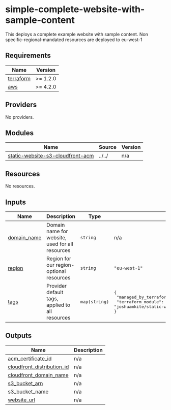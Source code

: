 # simple-complete-website-with-sample-content

This deploys a complete example website with sample content. Non specific-regional-mandated resources are deployed to eu-west-1

## Requirements

| Name | Version |
|------|---------|
| <a name="requirement_terraform"></a> [terraform](#requirement\_terraform) | >= 1.2.0 |
| <a name="requirement_aws"></a> [aws](#requirement\_aws) | >= 4.2.0 |

## Providers

No providers.

## Modules

| Name | Source | Version |
|------|--------|---------|
| <a name="module_static-website-s3-cloudfront-acm"></a> [static-website-s3-cloudfront-acm](#module\_static-website-s3-cloudfront-acm) | ../../ | n/a |

## Resources

No resources.

## Inputs

| Name | Description | Type | Default | Required |
|------|-------------|------|---------|:--------:|
| <a name="input_domain_name"></a> [domain\_name](#input\_domain\_name) | Domain name for website, used for all resources | `string` | n/a | yes |
| <a name="input_region"></a> [region](#input\_region) | Region for our region-optional resources | `string` | `"eu-west-1"` | no |
| <a name="input_tags"></a> [tags](#input\_tags) | Provider default tags, applied to all resources | `map(string)` | <pre>{<br>  "managed_by_terraform": true,<br>  "terraform_module": "joshuamkite/static-website-s3-cloudfront-acm/aws"<br>}</pre> | no |

## Outputs

| Name | Description |
|------|-------------|
| <a name="output_acm_certificate_id"></a> [acm\_certificate\_id](#output\_acm\_certificate\_id) | n/a |
| <a name="output_cloudfront_distribution_id"></a> [cloudfront\_distribution\_id](#output\_cloudfront\_distribution\_id) | n/a |
| <a name="output_cloudfront_domain_name"></a> [cloudfront\_domain\_name](#output\_cloudfront\_domain\_name) | n/a |
| <a name="output_s3_bucket_arn"></a> [s3\_bucket\_arn](#output\_s3\_bucket\_arn) | n/a |
| <a name="output_s3_bucket_name"></a> [s3\_bucket\_name](#output\_s3\_bucket\_name) | n/a |
| <a name="output_website_url"></a> [website\_url](#output\_website\_url) | n/a |
